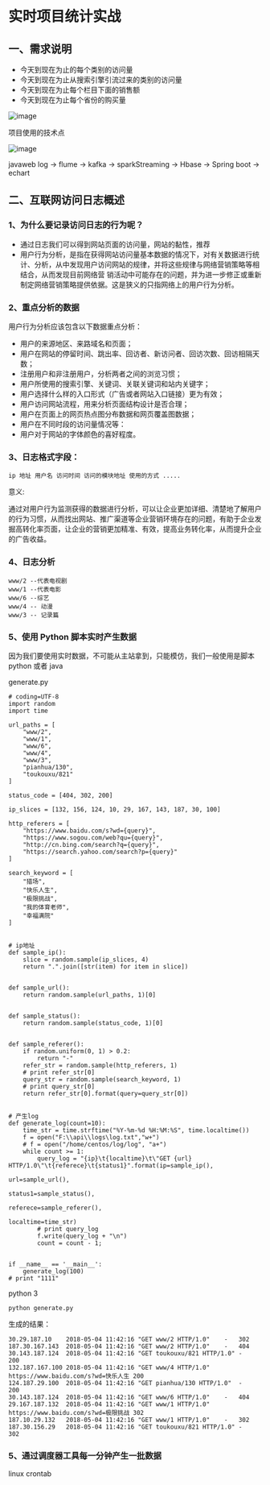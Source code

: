 # 实时项目统计实战


## 一、需求说明

* 今天到现在为止的每个类别的访问量
* 今天到现在为止从搜索引擎引流过来的类别的访问量
* 今天到现在为止每个栏目下面的销售额
* 今天到现在为止每个省份的购买量


![image](https://github.com/csy512889371/learnDoc/blob/master/image/2018/spark/1.png)

项目使用的技术点


![image](https://github.com/csy512889371/learnDoc/blob/master/image/2018/spark/2.png)

javaweb log -> flume -> kafka -> sparkStreaming -> Hbase -> Spring boot -> echart


## 二、互联网访问日志概述

### 1、为什么要记录访问日志的行为呢？

* 通过日志我们可以得到网站页面的访问量，网站的黏性，推荐
* 用户行为分析，是指在获得网站访问量基本数据的情况下，对有关数据进行统计、分析，从中发现用户访问网站的规律，并将这些规律与网络营销策略等相结合，从而发现目前网络营
销活动中可能存在的问题，并为进一步修正或重新制定网络营销策略提供依据。这是狭义的只指网络上的用户行为分析。


### 2、重点分析的数据

用户行为分析应该包含以下数据重点分析：

* 用户的来源地区、来路域名和页面；
* 用户在网站的停留时间、跳出率、回访者、新访问者、回访次数、回访相隔天数；
* 注册用户和非注册用户，分析两者之间的浏览习惯；
* 用户所使用的搜索引擎、关键词、关联关键词和站内关键字；
* 用户选择什么样的入口形式（广告或者网站入口链接）更为有效；
* 用户访问网站流程，用来分析页面结构设计是否合理；
* 用户在页面上的网页热点图分布数据和网页覆盖图数据；
* 用户在不同时段的访问量情况等： 
* 用户对于网站的字体颜色的喜好程度。


### 3、日志格式字段：

```
ip 地址 用户名 访问时间 访问的模块地址 使用的方式 .....
```

意义:

通过对用户行为监测获得的数据进行分析，可以让企业更加详细、清楚地了解用户的行为习惯，从而找出网站、推广渠道等企业营销环境存在的问题，有助于企业发掘高转化率页面，让企业的营销更加精准、有效，提高业务转化率，从而提升企业的广告收益。

### 4、日志分析

```
www/2 --代表电视剧
www/1 --代表电影
www/6 --综艺
www/4 -- 动漫
www/3 -- 记录篇

```

### 5、使用 Python 脚本实时产生数据


因为我们要使用实时数据，不可能从主站拿到，只能模仿，我们一般使用是脚本 python 或者 java


generate.py

```
# coding=UTF-8
import random
import time

url_paths = [
    "www/2",
    "www/1",
    "www/6",
    "www/4",
    "www/3",
    "pianhua/130",
    "toukouxu/821"
]

status_code = [404, 302, 200]

ip_slices = [132, 156, 124, 10, 29, 167, 143, 187, 30, 100]

http_referers = [
    "https://www.baidu.com/s?wd={query}",
    "https://www.sogou.com/web?qu={query}",
    "http://cn.bing.com/search?q={query}",
    "https://search.yahoo.com/search?p={query}"
]

search_keyword = [
    "猎场",
    "快乐人生",
    "极限挑战",
    "我的体育老师",
    "幸福满院"
]


# ip地址
def sample_ip():
    slice = random.sample(ip_slices, 4)
    return ".".join([str(item) for item in slice])


def sample_url():
    return random.sample(url_paths, 1)[0]


def sample_status():
    return random.sample(status_code, 1)[0]


def sample_referer():
    if random.uniform(0, 1) > 0.2:
        return "-"
    refer_str = random.sample(http_referers, 1)
    # print refer_str[0]
    query_str = random.sample(search_keyword, 1)
    # print query_str[0]
    return refer_str[0].format(query=query_str[0])


# 产生log
def generate_log(count=10):
    time_str = time.strftime("%Y-%m-%d %H:%M:%S", time.localtime())
    f = open("F:\\api\\logs\log.txt","w+")
    # f = open("/home/centos/log/log", "a+")
    while count >= 1:
        query_log = "{ip}\t{localtime}\t\"GET {url} HTTP/1.0\"\t{referece}\t{status1}".format(ip=sample_ip(),
                                                                                              url=sample_url(),
                                                                                              status1=sample_status(),
                                                                                              referece=sample_referer(),
                                                                                              localtime=time_str)
        # print query_log
        f.write(query_log + "\n")
        count = count - 1;


if __name__ == '__main__':
    generate_log(100)
# print "1111"

```

python 3

```
python generate.py

```


生成的结果：

```
30.29.187.10	2018-05-04 11:42:16	"GET www/2 HTTP/1.0"	-	302
187.30.167.143	2018-05-04 11:42:16	"GET www/2 HTTP/1.0"	-	404
30.143.187.124	2018-05-04 11:42:16	"GET toukouxu/821 HTTP/1.0"	-	200
132.187.167.100	2018-05-04 11:42:16	"GET www/4 HTTP/1.0"	https://www.baidu.com/s?wd=快乐人生	200
124.187.29.100	2018-05-04 11:42:16	"GET pianhua/130 HTTP/1.0"	-	200
30.143.187.124	2018-05-04 11:42:16	"GET www/6 HTTP/1.0"	-	404
29.167.187.132	2018-05-04 11:42:16	"GET www/1 HTTP/1.0"	https://www.baidu.com/s?wd=极限挑战	302
187.10.29.132	2018-05-04 11:42:16	"GET www/1 HTTP/1.0"	-	302
187.30.156.29	2018-05-04 11:42:16	"GET toukouxu/821 HTTP/1.0"	-	302
```


### 5、通过调度器工具每一分钟产生一批数据

linux crontab 



